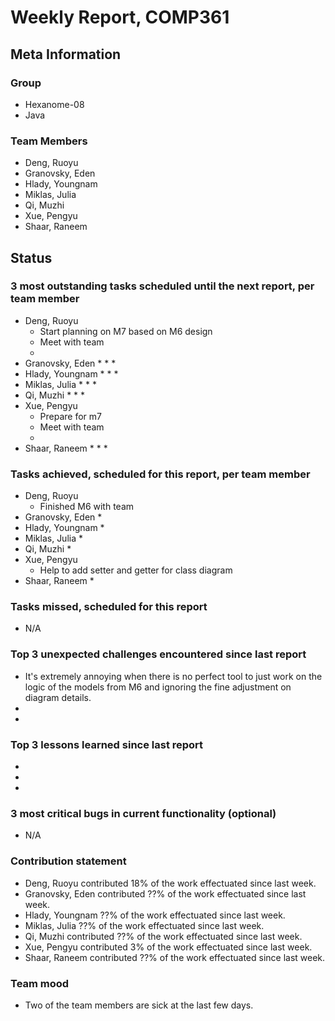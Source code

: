 # Weekly Report, COMP361

## Meta Information

### Group

 * Hexanome-08
 * Java

### Team Members

 * Deng, Ruoyu
 * Granovsky, Eden
 * Hlady, Youngnam
 * Miklas, Julia
 * Qi, Muzhi
 * Xue, Pengyu
 * Shaar, Raneem

## Status

### 3 most outstanding tasks scheduled until the next report, per team member

 * Deng, Ruoyu
    * Start planning on M7 based on M6 design
    * Meet with team
    * 
 * Granovsky, Eden
    * 
    * 
    * 
 * Hlady, Youngnam
    * 
    * 
    * 
 * Miklas, Julia
    * 
    * 
    * 
 * Qi, Muzhi
    * 
    * 
    * 
 * Xue, Pengyu
    * Prepare for m7
    * Meet with team
    * 
 * Shaar, Raneem
    * 
    * 
    *  

### Tasks achieved, scheduled for this report, per team member

 * Deng, Ruoyu
    * Finished M6 with team
 * Granovsky, Eden
    * 
 * Hlady, Youngnam
    * 
 * Miklas, Julia
    * 
 * Qi, Muzhi
    *
 * Xue, Pengyu
    * Help to add setter and getter for class diagram
 * Shaar, Raneem
    *

### Tasks missed, scheduled for this report

 * N/A

### Top 3 unexpected challenges encountered since last report

  * It's extremely annoying when there is no perfect tool to just work on the logic of the models from M6 and ignoring the fine adjustment on diagram details.
  * 
  * 

### Top 3 lessons learned since last report

  * 
  * 
  * 

### 3 most critical bugs in current functionality (optional)

  * N/A

### Contribution statement

 * Deng, Ruoyu contributed 18% of the work effectuated since last week.
 * Granovsky, Eden contributed ??% of the work effectuated since last week.
 * Hlady, Youngnam ??% of the work effectuated since last week.
 * Miklas, Julia ??% of the work effectuated since last week.
 * Qi, Muzhi contributed ??% of the work effectuated since last week.
 * Xue, Pengyu contributed 3% of the work effectuated since last week.
 * Shaar, Raneem contributed ??% of the work effectuated since last week.

### Team mood

 * Two of the team members are sick at the last few days.
